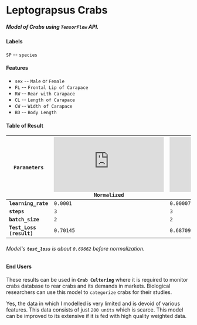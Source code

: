 # Leptograpsus Crabs

##### Model of Crabs using `TensorFlow` API.

#### Labels
`SP` -- `species`

#### Features

* `sex` -- `Male` or `Female`
* `FL` -- `Frontal Lip of Carapace`
* `RW` -- `Rear with Carapace`
* `CL` -- `Length of Carapace`
* `CW` -- `Width of Carapace`
* `BD` -- `Body Length`

#### Table of Result

| `Parameters` | ![equation](http://latex.codecogs.com/gif.latex?log) `Normalized` | ![equation](http://latex.codecogs.com/gif.latex?Z-score) `Normalized` |
| --- | --- | --- |
| __`learning_rate`__ | `0.0001` | `0.00007` |
| __`steps`__ | `3` | `3` |
| __`batch_size`__ | `2` | `2` |
| __`Test_Loss (result)`__ | `0.70145` | `0.68709` |

###### Model's __`test_loss`__ is about `0.69662` before normalization.

#### End Users

These results can be used in __`Crab Cultering`__ where it is required to monitor crabs database to rear crabs and its demands in markets. Biological researchers can use this model to `categorize` crabs for their studies.

Yes, the data in which I modelled is very limited and is devoid of various features. This data consists of just `200 units` which is scarce. This model can be improved to its extensive if it is fed with high quality weighted data.
